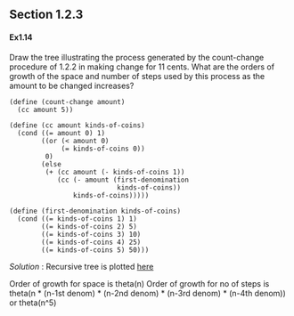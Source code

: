 ## Section 1.2.3

#### Ex1.14

Draw the tree illustrating the process generated by the count-change procedure of 1.2.2 in making change for 11 cents. 
What are the orders of growth of the space and number of steps used by this process as the amount to be changed increases?

```
(define (count-change amount)
  (cc amount 5))

(define (cc amount kinds-of-coins)
  (cond ((= amount 0) 1)
        ((or (< amount 0) 
             (= kinds-of-coins 0)) 
         0)
        (else 
         (+ (cc amount (- kinds-of-coins 1))
            (cc (- amount (first-denomination 
                           kinds-of-coins))
                kinds-of-coins)))))

(define (first-denomination kinds-of-coins)
  (cond ((= kinds-of-coins 1) 1)
        ((= kinds-of-coins 2) 5)
        ((= kinds-of-coins 3) 10)
        ((= kinds-of-coins 4) 25)
        ((= kinds-of-coins 5) 50)))
``` 
_Solution_ : Recursive tree is plotted [here](https://codology.net/post/sicp-solution-exercise-1-14/)

Order of growth for space is theta(n)
Order of growth for no of steps is theta(n * (n-1st denom) * (n-2nd denom) * (n-3rd denom) * (n-4th denom)) or theta(n^5)
